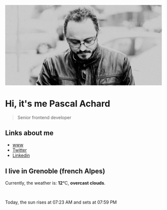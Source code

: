![Pascal Achard](./images/photo-pascal-achard.jpg)
# Hi, it's me Pascal Achard
> Senior frontend developer

## Links about me
- [www](https://www.pascal-achard.com)
- [Twitter](https://twitter.com/botmaster)
- [Linkedin](http://www.linkedin.com/in/pascal-achard)


## I live in Grenoble (french Alpes)
Currently, the weather is: **12**°C, **overcast clouds**.

<img src="http:&#x2F;&#x2F;openweathermap.org&#x2F;img&#x2F;w&#x2F;04d.png" alt="">

Today, the sun rises at 07:23 AM and sets at 07:59 PM


<p style="display: flex; flex-wrap: wrap; gap: 20px;">
</p>
